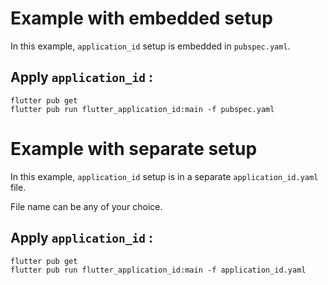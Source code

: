 # Example with embedded setup

In this example, `application_id` setup is embedded in `pubspec.yaml`.

## Apply `application_id` :

```
flutter pub get
flutter pub run flutter_application_id:main -f pubspec.yaml
```

# Example with separate setup

In this example, `application_id` setup is in a separate `application_id.yaml` file.

File name can be any of your choice.


## Apply `application_id` :

```
flutter pub get
flutter pub run flutter_application_id:main -f application_id.yaml
```
